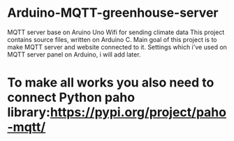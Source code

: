 # Arduino-MQTT-greenhouse-server
MQTT server base on Aruino Uno Wifi for sending climate data
This project contains source files, written on Arduino C.
Main goal of this project is to make MQTT server and website connected to it. 
Settings which i've used on MQTT server panel on Arduino, i will add later.
# To make all works you also need to connect Python paho library:https://pypi.org/project/paho-mqtt/
